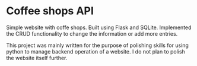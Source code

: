 # Coffee shops API
Simple website with coffe shops. Built using Flask and SQLite. Implemented the CRUD functionality to change the information or add more entries.

This project was mainly written for the purpose of polishing skills for using python to manage backend operation of a website. I do not plan to polish the website itself further.
